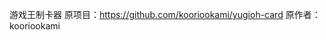 游戏王制卡器
原项目：https://github.com/kooriookami/yugioh-card
原作者：kooriookami
<a heaf=https://kiekle.github.io/yugioh-card/>
